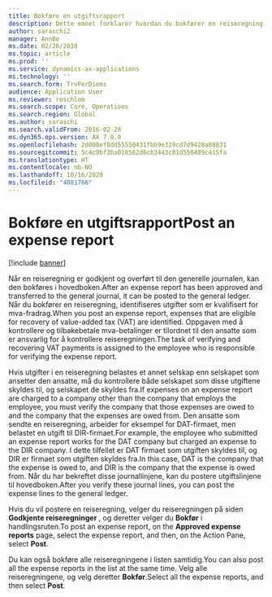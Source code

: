 ```yaml
---
title: Bokføre en utgiftsrapport
description: Dette emnet forklarer hvordan du bokfører en reiseregning i hovedboken.
author: saraschi2
manager: AnnBe
ms.date: 02/26/2018
ms.topic: article
ms.prod: ''
ms.service: dynamics-ax-applications
ms.technology: ''
ms.search.form: TrvPerDiems
audience: Application User
ms.reviewer: roschlom
ms.search.scope: Core, Operations
ms.search.region: Global
ms.author: saraschi
ms.search.validFrom: 2016-02-28
ms.dyn365.ops.version: AX 7.0.0
ms.openlocfilehash: 2d008ef8dd55550431fbb9e329cd7d9428a08831
ms.sourcegitcommit: 5c4c9bf3ba018562d6cb3443c01d550489c415fa
ms.translationtype: HT
ms.contentlocale: nb-NO
ms.lasthandoff: 10/16/2020
ms.locfileid: "4081766"
---
```

# <a name="post-an-expense-report"></a><span data-ttu-id="f2afe-103">Bokføre en utgiftsrapport</span><span class="sxs-lookup"><span data-stu-id="f2afe-103">Post an expense report</span></span>

[!include [banner](../includes/banner.md)]

<span data-ttu-id="f2afe-104">Når en reiseregning er godkjent og overført til den generelle journalen, kan den bokføres i hovedboken.</span><span class="sxs-lookup"><span data-stu-id="f2afe-104">After an expense report has been approved and transferred to the general journal, it can be posted to the general ledger.</span></span> <span data-ttu-id="f2afe-105">Når du bokfører en reiseregning, identifiseres utgifter som er kvalifisert for mva-fradrag.</span><span class="sxs-lookup"><span data-stu-id="f2afe-105">When you post an expense report, expenses that are eligible for recovery of value-added tax (VAT) are identified.</span></span> <span data-ttu-id="f2afe-106">Oppgaven med å kontrollere og tilbakebetale mva-betalinger er tilordnet til den ansatte som er ansvarlig for å kontrollere reiseregningen.</span><span class="sxs-lookup"><span data-stu-id="f2afe-106">The task of verifying and recovering VAT payments is assigned to the employee who is responsible for verifying the expense report.</span></span>

<span data-ttu-id="f2afe-107">Hvis utgifter i en reiseregning belastes et annet selskap enn selskapet som ansetter den ansatte, må du kontrollere både selskapet som disse utgiftene skyldes til, og selskapet de skyldes fra.</span><span class="sxs-lookup"><span data-stu-id="f2afe-107">If expenses on an expense report are charged to a company other than the company that employs the employee, you must verify the company that those expenses are owed to and the company that the expenses are owed from.</span></span> <span data-ttu-id="f2afe-108">Den ansatte som sendte en reiseregning, arbeider for eksempel for DAT-firmaet, men belastet en utgift til DIR-firmaet.</span><span class="sxs-lookup"><span data-stu-id="f2afe-108">For example, the employee who submitted an expense report works for the DAT company but charged an expense to the DIR company.</span></span> <span data-ttu-id="f2afe-109">I dette tilfellet er DAT firmaet som utgiften skyldes til, og DIR er firmaet som utgiften skyldes fra.</span><span class="sxs-lookup"><span data-stu-id="f2afe-109">In this case, DAT is the company that the expense is owed to, and DIR is the company that the expense is owed from.</span></span> <span data-ttu-id="f2afe-110">Når du har bekreftet disse journallinjene, kan du postere utgiftslinjene til hovedboken.</span><span class="sxs-lookup"><span data-stu-id="f2afe-110">After you verify these journal lines, you can post the expense lines to the general ledger.</span></span>

<span data-ttu-id="f2afe-111">Hvis du vil postere en reiseregning, velger du reiseregningen på siden **Godkjente reiseregninger** , og deretter velger du **Bokfør** i handlingsruten.</span><span class="sxs-lookup"><span data-stu-id="f2afe-111">To post an expense report, on the **Approved expense reports** page, select the expense report, and then, on the Action Pane, select **Post**.</span></span>

<span data-ttu-id="f2afe-112">Du kan også bokføre alle reiseregningene i listen samtidig.</span><span class="sxs-lookup"><span data-stu-id="f2afe-112">You can also post all the expense reports in the list at the same time.</span></span> <span data-ttu-id="f2afe-113">Velg alle reiseregningene, og velg deretter **Bokfør**.</span><span class="sxs-lookup"><span data-stu-id="f2afe-113">Select all the expense reports, and then select **Post**.</span></span>
